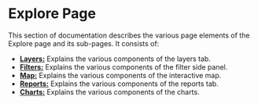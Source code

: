 # Explore Page

This section of documentation describes the various page elements of the Explore page and its sub-pages. It consists of:

<!-- Descriptions to be added -->
* **[Layers:](./layers.md)** Explains the various components of the layers tab.
* **[Filters:](./filters.md)** Explains the various components of the filter side panel.
* **[Map:](./map.md)** Explains the various components of the interactive map.
* **[Reports:](./reports.md)** Explains the various components of the reports tab.
* **[Charts:](./charts.md)** Explains the various components of the charts.
